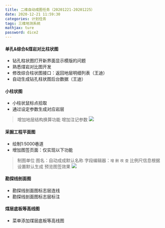 ```yaml
---
title: 二维自动成图任务（20201221-20201225）
date: 2020-12-21 11:59:30
categories: 计划任务
tags: 三维地测系统
mathjax: ture
password: dice2
---
```


#### 单孔&综合&煤岩对比柱状图
* 钻孔柱状图打开新界面显示模版的问题
* 熟悉煤岩对比图开发
* 修改综合柱状图接口：返回地层明细列表（王迪）
* 自动生成钻孔柱状图后台数据（王迪）

#### 小柱状图

* 小柱状鼠标点拾取
* 通过设定参数生成对应岩层
> 增加地层结构换算功能
> 增加注记参数
> ![](15955856599713.jpg)


#### 采掘工程平面图
* 绘制1:5000巷道
* 增加图签页面：仅实现以下功能
> 制图单位
> 图名：自动成成默认名称
> 字段编辑器：`增` `删` `改` `查`
> 比例尺信息根据设置默认生成
> 预览图签效果
![](16085227633624.jpg)



#### 勘探线剖面图

* 勘探线剖面图标志层连线
* 勘探线剖面图标志层标注

#### 煤层底板等高线图
* 菜单添加煤层底板等高线图